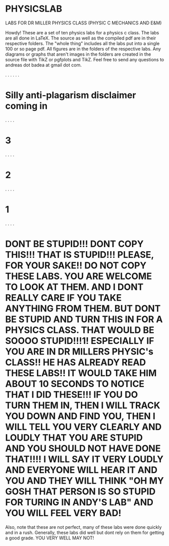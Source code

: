 # PHYSICSLAB

LABS FOR DR MILLER PHYSICS CLASS (PHYSIC C MECHANICS AND E&amp;M)

Howdy!
These are a set of ten physics labs for a physics c class. The labs are all done in LaTeX. The source as well as the compiled pdf are in their respective folders. The "whole thing" includes all the labs put into a single 100 or so page pdf. All figures are in the folders of the respective labs. Any diagrams or graphs that aren't images in the folders are created in the source file with TikZ or pgfplots and TikZ. Feel free to send any questions to andreas dot badea at gmail dot com.


.
.
.
.
.
.

# Silly anti-plagarism disclaimer coming in
.
.
.
.
# 3
.
.
.
.
# 2
.
.
.
.
# 1
.
.
.
.

# DONT BE STUPID!!! DONT COPY THIS!!! THAT IS STUPID!!! PLEASE, FOR YOUR SAKE!! DO NOT COPY THESE LABS. YOU ARE WELCOME TO LOOK AT THEM. AND I DONT REALLY CARE IF YOU TAKE ANYTHING FROM THEM. BUT DONT BE STUPID AND TURN THIS IN FOR A PHYSICS CLASS. THAT WOULD BE SOOOO STUPID!!!1! ESPECIALLY IF YOU ARE IN DR MILLERS PHYSIC's  CLASS!!  HE HAS ALREADY READ THESE LABS!!  IT WOULD TAKE HIM ABOUT 10 SECONDS TO NOTICE THAT I DID THESE!!! IF YOU DO TURN THEM IN, THEN I WILL TRACK YOU DOWN AND FIND YOU, THEN I WILL TELL YOU VERY CLEARLY AND LOUDLY THAT YOU ARE STUPID AND YOU SHOULD NOT HAVE DONE THAT!!!! I WILL SAY IT VERY LOUDLY AND EVERYONE WILL HEAR IT AND YOU AND THEY WILL THINK "OH MY GOSH THAT PERSON IS SO STUPID FOR TURING IN ANDY'S LAB" AND YOU WILL FEEL VERY BAD!

Also, note that these are not perfect, many of these labs were done quickly and in a rush. Generally, these labs did well but dont rely on them for getting a good grade. YOU VERY WELL MAY NOT!
